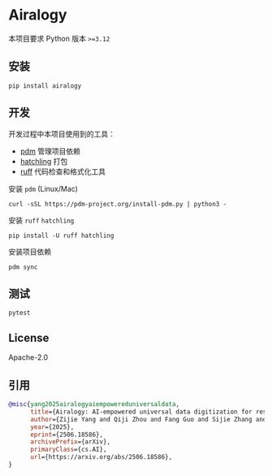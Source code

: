 # Airalogy

本项目要求 Python 版本 `>=3.12`

## 安装

```shell
pip install airalogy
```

## 开发

开发过程中本项目使用到的工具：

- [pdm](https://pdm-project.org/en/stable/) 管理项目依赖
- [hatchling](https://github.com/pypa/hatch) 打包
- [ruff](https://github.com/astral-sh/ruff) 代码检查和格式化工具

安装 `pdm` (Linux/Mac)

```shell
curl -sSL https://pdm-project.org/install-pdm.py | python3 -
```

安装 `ruff` `hatchling`

```shell
pip install -U ruff hatchling
```

安装项目依赖

```shell
pdm sync
```

## 测试

```shell
pytest
```

## License

Apache-2.0

## 引用

```bibtex
@misc{yang2025airalogyaiempowereduniversaldata,
      title={Airalogy: AI-empowered universal data digitization for research automation}, 
      author={Zijie Yang and Qiji Zhou and Fang Guo and Sijie Zhang and Yexun Xi and Jinglei Nie and Yudian Zhu and Liping Huang and Chou Wu and Yonghe Xia and Xiaoyu Ma and Yingming Pu and Panzhong Lu and Junshu Pan and Mingtao Chen and Tiannan Guo and Yanmei Dou and Hongyu Chen and Anping Zeng and Jiaxing Huang and Tian Xu and Yue Zhang},
      year={2025},
      eprint={2506.18586},
      archivePrefix={arXiv},
      primaryClass={cs.AI},
      url={https://arxiv.org/abs/2506.18586}, 
}
```
